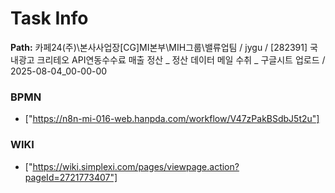 # Task Info

**Path:** 카페24(주)\본사사업장\[CG]MI본부\MIH그룹\밸류업팀 / jygu / [282391] 국내광고 크리테오 API연동수수료 매출 정산 _ 정산 데이터 메일 수취 _ 구글시트 업로드 / 2025-08-04_00-00-00

### BPMN
- ["https://n8n-mi-016-web.hanpda.com/workflow/V47zPakBSdbJ5t2u"]

### WIKI
- ["https://wiki.simplexi.com/pages/viewpage.action?pageId=2721773407"]

